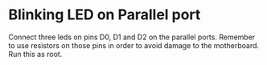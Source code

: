 # Blinking LED on Parallel port

Connect three leds on pins D0, D1 and D2 on the parallel ports. Remember to use
resistors on those pins in order to avoid damage to the motherboard. Run this as
root.
